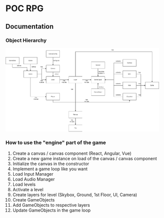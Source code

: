 # POC RPG

## Documentation

### Object Hierarchy
![Object Hierarchy.drawio.png](docs%2FObject%20Hierarchy.drawio.png)

### How to use the "engine" part of the game
1. Create a canvas / canvas component (React, Angular, Vue)
2. Create a new game instance on load of the canvas / canvas component
3. Initialize the canvas in the constructor
4. Implement a game loop like you want
5. Load Input Manager
6. Load Audio Manager
7. Load levels
8. Activate a level
9. Create layers for level (Skybox, Ground, 1st Floor, UI, Camera)
10. Create GameObjects
11. Add GameObjects to respective layers
12. Update GameObjects in the game loop
